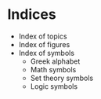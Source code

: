 # Indices

- Index of topics
- Index of figures
- Index of symbols
  - Greek alphabet
  - Math symbols
  - Set theory symbols
  - Logic symbols
